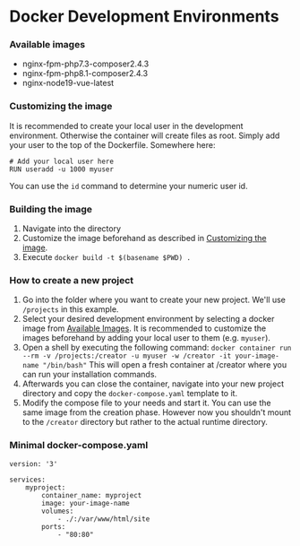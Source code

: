 # Docker Development Environments

### Available images

* nginx-fpm-php7.3-composer2.4.3
* nginx-fpm-php8.1-composer2.4.3
* nginx-node19-vue-latest

### Customizing the image

It is recommended to create your local user in the development environment.
Otherwise the container will create files as root. Simply add your user
to the top of the Dockerfile. Somewhere here:

```
# Add your local user here
RUN useradd -u 1000 myuser
```

You can use the `id` command to determine your numeric user id.

### Building the image

1. Navigate into the directory
2. Customize the image beforehand as described in
[Customizing the image](#customizing-the-image).
3. Execute `docker build -t $(basename $PWD) .`

### How to create a new project

1. Go into the folder where you want to create your new project. We'll use
`/projects` in this example.
2. Select your desired development environment by selecting a docker image
from [Available Images](#available-images). It is recommended to customize
the images beforehand by adding your local user to them (e.g. `myuser`).
3. Open a shell by executing the following command:
`docker container run --rm -v /projects:/creator -u myuser -w /creator -it your-image-name "/bin/bash"`
This will open a fresh container at /creator where you can run your
installation commands.
4. Afterwards you can close the container, navigate into your new project
directory and copy the `docker-compose.yaml` template to it.
5. Modify the compose file to your needs and start it. You can use the same
image from the creation phase. However now you shouldn't mount to the
`/creator` directory but rather to the actual runtime directory.

### Minimal docker-compose.yaml

```
version: '3'

services:
    myproject:
        container_name: myproject
        image: your-image-name
        volumes:
            - ./:/var/www/html/site
        ports:
            - "80:80"
```
